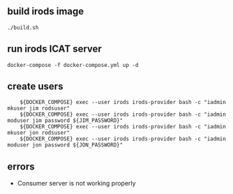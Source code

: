 ## build irods image

```
./build.sh
```

## run irods ICAT server
```
docker-compose -f docker-compose.yml up -d
```


## create users

```
    ${DOCKER_COMPOSE} exec --user irods irods-provider bash -c "iadmin mkuser jim rodsuser"
    ${DOCKER_COMPOSE} exec --user irods irods-provider bash -c "iadmin moduser jim password ${JIM_PASSWORD}"
    ${DOCKER_COMPOSE} exec --user irods irods-provider bash -c "iadmin mkuser jon rodsuser"
    ${DOCKER_COMPOSE} exec --user irods irods-provider bash -c "iadmin moduser jon password ${JON_PASSWORD}"
```

## errors
* Consumer server is not working properly
